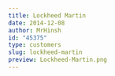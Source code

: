 ```yaml
---
title: Lockheed Martin
date: 2014-12-08
author: MrHinsh
id: "45375"
type: customers
slug: lockheed-martin
preview: Lockheed-Martin.png
---
```

